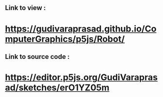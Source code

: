 ## Link to view :

# https://gudivaraprasad.github.io/ComputerGraphics/p5js/Robot/



## Link to source code : 

# https://editor.p5js.org/GudiVaraprasad/sketches/erO1YZ05m
